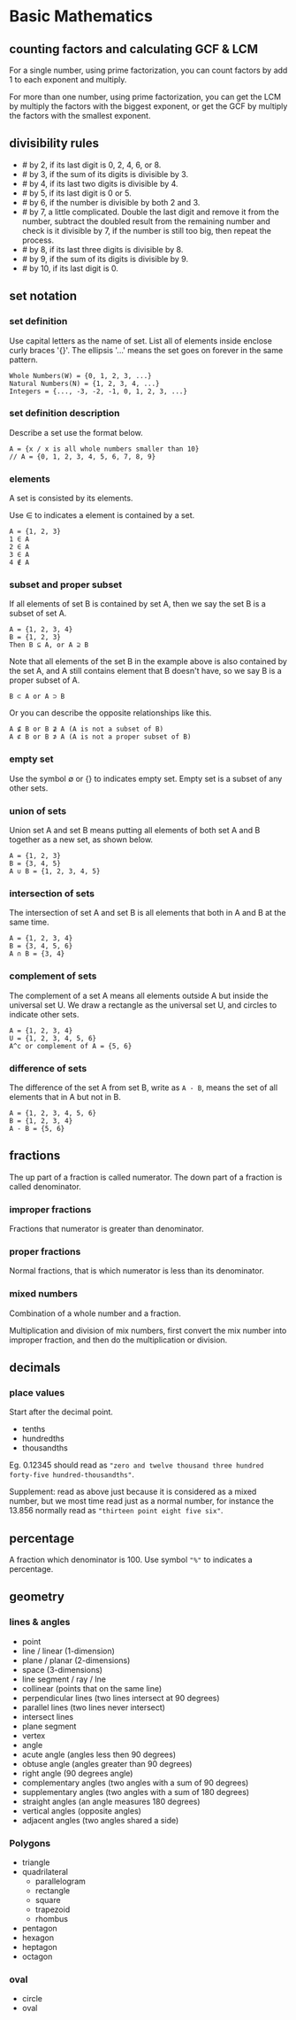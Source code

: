 # Basic Mathematics

## counting factors and calculating GCF & LCM

For a single number, using prime factorization, you can count factors by add 1 to each exponent and multiply.

For more than one number, using prime factorization, you can get the LCM by multiply the factors with the biggest exponent, or get the GCF by multiply the factors with the smallest exponent.

## divisibility rules

- \# by 2, if its last digit is 0, 2, 4, 6, or 8.
- \# by 3, if the sum of its digits is divisible by 3.
- \# by 4, if its last two digits is divisible by 4.
- \# by 5, if its last digit is 0 or 5.
- \# by 6, if the number is divisible by both 2 and 3.
- \# by 7, a little complicated. Double the last digit and remove it from the number, subtract the doubled result from the remaining number and check is it divisible by 7, if the number is still too big, then repeat the process.
- \# by 8, if its last three digits is divisible by 8.
- \# by 9, if the sum of its digits is divisible by 9.
- \# by 10, if its last digit is 0.

## set notation

### set definition

Use capital letters as the name of set. List all of elements inside enclose curly braces '{}'. The ellipsis '...' means the set goes on forever in the same pattern.

```
Whole Numbers(W) = {0, 1, 2, 3, ...}
Natural Numbers(N) = {1, 2, 3, 4, ...}
Integers = {..., -3, -2, -1, 0, 1, 2, 3, ...}
```

### set definition description

Describe a set use the format below.

```
A = {x / x is all whole numbers smaller than 10}
// A = {0, 1, 2, 3, 4, 5, 6, 7, 8, 9}
```

### elements

A set is consisted by its elements.

Use ∈ to indicates a element is contained by a set.

```
A = {1, 2, 3}
1 ∈ A
2 ∈ A
3 ∈ A
4 ∉ A
```

### subset and proper subset

If all elements of set B is contained by set A, then we say the set B is a subset of set A.

```
A = {1, 2, 3, 4}
B = {1, 2, 3}
Then B ⊆ A, or A ⊇ B
```

Note that all elements of the set B in the example above is also contained by the set A, and A still contains element that B doesn't
have, so we say B is a proper subset of A.

```
B ⊂ A or A ⊃ B
```

Or you can describe the opposite relationships like this.

```
A ⊈ B or B ⊉ A (A is not a subset of B)
A ⊄ B or B ⊅ A (A is not a proper subset of B)
```

### empty set

Use the symbol ∅ or {} to indicates empty set. Empty set is a subset of any other sets.

### union of sets

Union set A and set B means putting all elements of both set A and B together as a new set, as shown below.

```
A = {1, 2, 3}
B = {3, 4, 5}
A ∪ B = {1, 2, 3, 4, 5}
```

### intersection of sets

The intersection of set A and set B is all elements that both in A and B at the same time.

```
A = {1, 2, 3, 4}
B = {3, 4, 5, 6}
A ∩ B = {3, 4}
```

### complement of sets

The complement of a set A means all elements outside A but inside the universal set U. We draw a rectangle as the universal set U, and circles to indicate other sets.

```
A = {1, 2, 3, 4}
U = {1, 2, 3, 4, 5, 6}
A^c or complement of A = {5, 6}
```

### difference of sets

The difference of the set A from set B, write as `A - B`, means the set of all elements that in A but not in B.

```
A = {1, 2, 3, 4, 5, 6}
B = {1, 2, 3, 4}
A - B = {5, 6}
```

## fractions

The up part of a fraction is called numerator. The down part of a fraction is called denominator.

### improper fractions

Fractions that numerator is greater than denominator.

### proper fractions

Normal fractions, that is which numerator is less than its denominator.

### mixed numbers

Combination of a whole number and a fraction.

Multiplication and division of mix numbers, first convert the mix number into improper fraction, and then do the multiplication or division.

## decimals

### place values

Start after the decimal point.

- tenths
- hundredths
- thousandths

Eg. 0.12345 should read as `"zero and twelve thousand three hundred forty-five hundred-thousandths"`.

Supplement: read as above just because it is considered as a mixed number, but we most time read just as a normal number, for instance the 13.856 normally read as `"thirteen point eight five six"`.

## percentage

A fraction which denominator is 100. Use symbol `"%"` to indicates a percentage.

## geometry

### lines & angles

- point
- line / linear (1-dimension)
- plane / planar (2-dimensions)
- space (3-dimensions)
- line segment / ray / lne
- collinear (points that on the same line)
- perpendicular lines (two lines intersect at 90 degrees)
- parallel lines (two lines never intersect)
- intersect lines
- plane segment
- vertex
- angle
- acute angle (angles less then 90 degrees)
- obtuse angle (angles greater than 90 degrees)
- right angle (90 degrees angle)
- complementary angles (two angles with a sum of 90 degrees)
- supplementary angles (two angles with a sum of 180 degrees)
- straight angles (an angle measures 180 degrees)
- vertical angles (opposite angles)
- adjacent angles (two angles shared a side)

### Polygons

- triangle
- quadrilateral
  - parallelogram
  - rectangle
  - square
  - trapezoid
  - rhombus
- pentagon
- hexagon
- heptagon
- octagon

### oval

- circle
- oval
